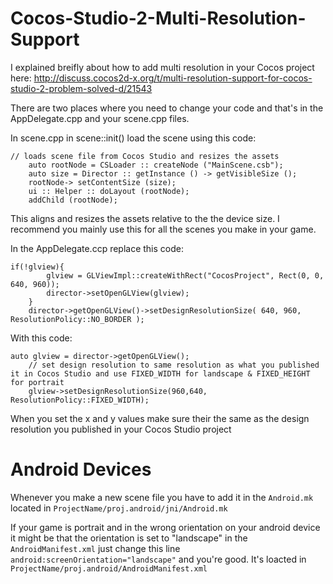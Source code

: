 # Cocos-Studio-2-Multi-Resolution-Support
I explained breifly about how to add multi resolution in your Cocos project here: http://discuss.cocos2d-x.org/t/multi-resolution-support-for-cocos-studio-2-problem-solved-d/21543

There are two places where you need to change your code and that's in the AppDelegate.cpp and your scene.cpp files.

In scene.cpp in scene::init() load the scene using this code:
```
// loads scene file from Cocos Studio and resizes the assets
    auto rootNode = CSLoader :: createNode ("MainScene.csb");
    auto size = Director :: getInstance () -> getVisibleSize ();
    rootNode-> setContentSize (size);
    ui :: Helper :: doLayout (rootNode);
    addChild (rootNode);
```
This aligns and resizes the assets relative to the the device size. I recommend you mainly use this for all the scenes you make in your game.

In the AppDelegate.ccp replace this code:
```
if(!glview){
        glview = GLViewImpl::createWithRect("CocosProject", Rect(0, 0, 640, 960));
        director->setOpenGLView(glview);
    }
    director->getOpenGLView()->setDesignResolutionSize( 640, 960, ResolutionPolicy::NO_BORDER );
```
With this code:
```
auto glview = director->getOpenGLView();
    // set design resolution to same resolution as what you published it in Cocos Studio and use FIXED_WIDTH for landscape & FIXED_HEIGHT for portrait
    glview->setDesignResolutionSize(960,640, ResolutionPolicy::FIXED_WIDTH);
```
When you set the x and y values make sure their the same as the design resolution you published in your Cocos Studio project

# Android Devices

Whenever you make a new scene file you have to add it in the ```Android.mk``` located in ```ProjectName/proj.android/jni/Android.mk```

If your game is portrait and in the wrong orientation on your android device it might be that the orientation is set to "landscape" in the ```AndroidManifest.xml``` just change this line ```android:screenOrientation="landscape"``` and you're good. It's loacted in ```ProjectName/proj.android/AndroidManifest.xml```
